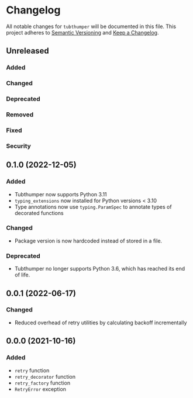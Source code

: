 # Changelog

All notable changes for `tubthumper` will be documented in this file.
This project adheres to [Semantic Versioning](http://semver.org/) and [Keep a Changelog](http://keepachangelog.com/).

## Unreleased

### Added

### Changed

### Deprecated

### Removed

### Fixed

### Security

## 0.1.0 (2022-12-05)

### Added
- Tubthumper now supports Python 3.11
- `typing_extensions` now installed for Python versions < 3.10
- Type annotations now use `typing.ParamSpec` to annotate types of decorated functions

### Changed
- Package version is now hardcoded instead of stored in a file.

### Deprecated
- Tubthumper no longer supports Python 3.6, which has reached its end of life.

## 0.0.1 (2022-06-17)

### Changed
- Reduced overhead of retry utilities by calculating backoff incrementally

## 0.0.0 (2021-10-16)

### Added
- `retry` function
- `retry_decorator` function
- `retry_factory` function
- `RetryError` exception
